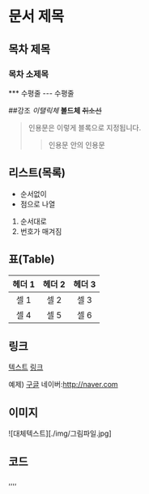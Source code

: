 # 문서 제목
## 목차 제목
### 목차 소제목
*** 수평줄
--- 수평줄

##강조
*이탤릭체*
**볼드체**
~~취소선~~

>인용문은 이렇게 블록으로 지정됩니다.
>> 인용문 안의 인용문

## 리스트(목록)
* 순서없이
* 점으로 나열

1. 순서대로
2. 번호가 매겨짐

## 표(Table)
| 헤더 1 | 헤더 2 | 헤더 3 |
|:---:|:---:|:---:|
| 셀 1| 셀 2| 셀 3|
| 셀 4| 셀 5| 셀 6|

## 링크
[텍스트](filename.md)
[링크](http://링크주소/)

예제)
[구글](http://google.com)
네이버:<http://naver.com>

## 이미지
![대체텍스트][./img/그림파일.jpg]
## 코드
,,,,
